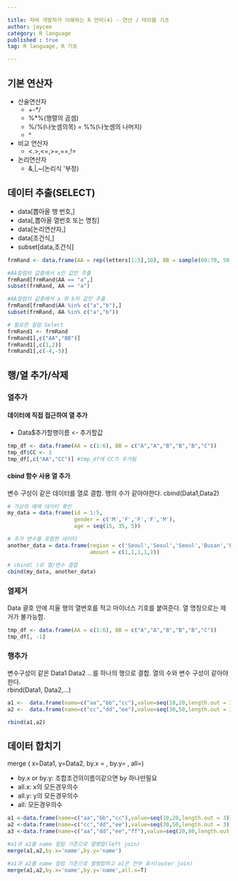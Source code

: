 ```yaml
---

title: 자바 개발자가 이해하는 R 언어(4) - 연산 / 테이블 기초
author: jaycee
category: R language
published : true
tag: R language, R 기초

---
```


## 기본 연산자
- 산술연산자
  - +-*/
  - %*%(행렬의 곰셈)
  - %/%(나눗셈의목)
  = %%(나눗셈의 나머지)
  - ^
- 비교 연산자
  - <.>,<=,>=,==,!=
- 논리연산자
  - &,|,~(논리식 '부정)
  
## 데이터 추출(SELECT)
- data[뽑아올 행 번호,]
- data[,뽑아올 열번호 또는 명칭]
- data[논리연산자,]
- data[조건식,]
- subset[data,조건식]

```R
frmRand <- data.frame(AA = rep(letters[1:5],10), BB = sample(60:70, 50, replace = T))

#AA컬럼의 값중에서 a인 값만 추출
frmRand[frmRand$AA == "a",] 
subset(frmRand, AA == "a") 

#AA컬럼의 값중에서 a 와 b의 값만 추출
frmRand[frmRand$AA %in% c("a","b"),]
subset(frmRand, AA %in% c("a","b"))

# 필요한 컬럼 Select
frmRand1 <- frmRand
frmRand1[,c("AA","BB")]
frmRand1[,c(1,2)]
frmRand1[,c(-4,-5)]
```

## 행/열 추가/삭제
### 열추가
#### 데이터에 직접 접근하여 열 추가
- Data$추가할행이름 <- 추가할값
```R
tmp_df <- data.frame(AA = c(1:6), BB = c("A","A","B","B","B","C"))
tmp_df$CC <- 1
tmp_df[,c("AA","CC")] #tmp_df에 CC가 추가됨
```

#### cbind 함수 사용 열 추가
변수 구성이 같은 데이터를 열로 결합. 행의 수가 같아야한다.
cbind(Data1,Data2) 
```R
# 가상의 예제 데이터 확인
my_data = data.frame(id = 1:5,
                     gender = c('M','F','F','F','M'),
                     age = seq(15, 35, 5))

# 추가 변수를 포함한 데이터
another_data = data.frame(region = c('Seoul','Seoul','Seoul','Busan','Busan'),
                          amount = c(1,1,1,1,1))

# cbind( )로 열/변수 결합
cbind(my_data, another_data)
```


### 열제거
Data 괄호 안에 지울 행의 열번호를 적고 마이너스 기호를 붙여준다. 열 명칭으로는 제거가 불가능함.  
```R
tmp_df <- data.frame(AA = c(1:6), BB = c("A","A","B","B","B","C"))
tmp_df[, -1]
```

### 행추가
변수구성이 같은 Data1 Data2 ...를 하나의 행으로 결합. 열의 수와 변수 구성이 같아야한다.  
rbind(Data1, Data2,...)

```R
a1 <-  data.frame(name=c("aa","bb","cc"),value=seq(10,20,length.out = 3))
a2 <-  data.frame(name=c("cc","dd","ee"),value=seq(30,50,length.out = 3))

rbind(a1,a2)
```

## 데이터 합치기
merge ( x=Data1, y=Data2, by.x = , by.y= , all=)
- by.x or by.y: 조합조건의이름이같으면 by 하나만필요
- all.x: x의 모든경우의수
- all.y: y의 모든경우의수
- all: 모든경우의수

```R
a1 <-data.frame(name=c("aa","bb","cc"),value=seq(10,20,length.out = 3))
a2 <-data.frame(name=c("cc","dd","ee"),value=seq(30,50,length.out = 3))
a3 <-data.frame(name=c("aa","dd","ee","ff"),value=seq(20,80,length.out = 4),any=seq(0,3,1))

#a1과 a2를 name 컬럼 기준으로 열병합(left join)
merge(a1,a2,by.x='name',by.y='name')

#a1과 a2를 name 컬럼 기준으로 열병합하고 a1은 전부 표시(outer join)
merge(a1,a2,by.x='name',by.y='name',all.x=T)
```
